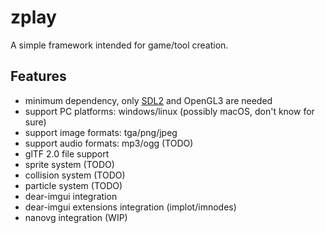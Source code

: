 # zplay
A simple framework intended for game/tool creation.

## Features
* minimum dependency, only [SDL2](https://www.libsdl.org/) and OpenGL3 are needed
* support PC platforms: windows/linux (possibly macOS, don't know for sure)
* support image formats: tga/png/jpeg
* support audio formats: mp3/ogg (TODO)
* glTF 2.0 file support
* sprite system (TODO)
* collision system (TODO)
* particle system (TODO)
* dear-imgui integration
* dear-imgui extensions integration (implot/imnodes)
* nanovg integration (WIP)
